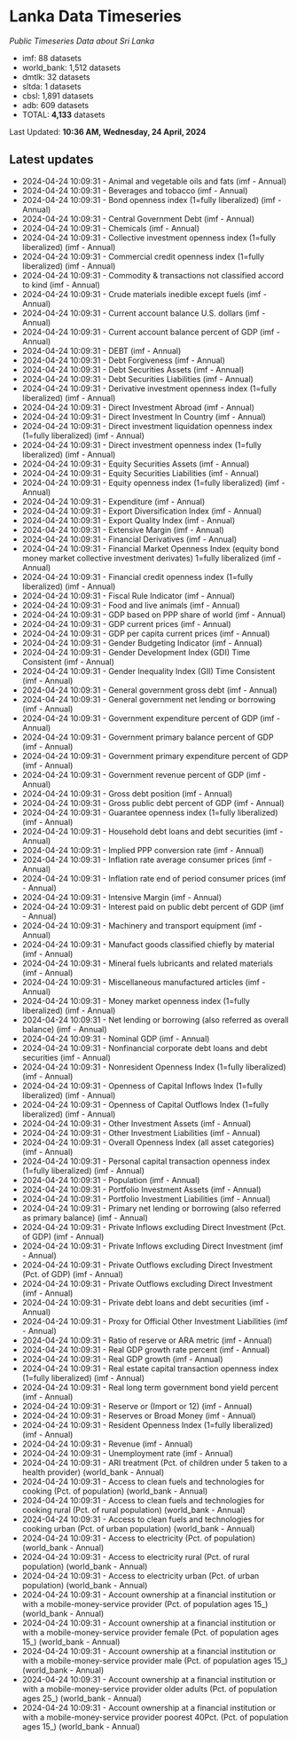 # Lanka Data Timeseries
*Public Timeseries Data about Sri Lanka*

* imf: 88 datasets
* world_bank: 1,512 datasets
* dmtlk: 32 datasets
* sltda: 1 datasets
* cbsl: 1,891 datasets
* adb: 609 datasets
* TOTAL: **4,133** datasets

Last Updated: **10:36 AM, Wednesday, 24 April, 2024**

## Latest updates

* 2024-04-24 10:09:31 - Animal and vegetable oils and fats (imf - Annual)
* 2024-04-24 10:09:31 - Beverages and tobacco (imf - Annual)
* 2024-04-24 10:09:31 - Bond openness index (1=fully liberalized) (imf - Annual)
* 2024-04-24 10:09:31 - Central Government Debt (imf - Annual)
* 2024-04-24 10:09:31 - Chemicals (imf - Annual)
* 2024-04-24 10:09:31 - Collective investment openness index (1=fully liberalized) (imf - Annual)
* 2024-04-24 10:09:31 - Commercial credit openness index (1=fully liberalized) (imf - Annual)
* 2024-04-24 10:09:31 - Commodity & transactions not classified accord to kind (imf - Annual)
* 2024-04-24 10:09:31 - Crude materials inedible except fuels (imf - Annual)
* 2024-04-24 10:09:31 - Current account balance U.S. dollars (imf - Annual)
* 2024-04-24 10:09:31 - Current account balance percent of GDP (imf - Annual)
* 2024-04-24 10:09:31 - DEBT (imf - Annual)
* 2024-04-24 10:09:31 - Debt Forgiveness (imf - Annual)
* 2024-04-24 10:09:31 - Debt Securities Assets (imf - Annual)
* 2024-04-24 10:09:31 - Debt Securities Liabilities (imf - Annual)
* 2024-04-24 10:09:31 - Derivative investment openness index (1=fully liberalized) (imf - Annual)
* 2024-04-24 10:09:31 - Direct Investment Abroad (imf - Annual)
* 2024-04-24 10:09:31 - Direct Investment In Country (imf - Annual)
* 2024-04-24 10:09:31 - Direct investment liquidation openness index (1=fully liberalized) (imf - Annual)
* 2024-04-24 10:09:31 - Direct investment openness index (1=fully liberalized) (imf - Annual)
* 2024-04-24 10:09:31 - Equity Securities Assets (imf - Annual)
* 2024-04-24 10:09:31 - Equity Securities Liabilities (imf - Annual)
* 2024-04-24 10:09:31 - Equity openness index (1=fully liberalized) (imf - Annual)
* 2024-04-24 10:09:31 - Expenditure (imf - Annual)
* 2024-04-24 10:09:31 - Export Diversification Index (imf - Annual)
* 2024-04-24 10:09:31 - Export Quality Index (imf - Annual)
* 2024-04-24 10:09:31 - Extensive Margin (imf - Annual)
* 2024-04-24 10:09:31 - Financial Derivatives (imf - Annual)
* 2024-04-24 10:09:31 - Financial Market Openness Index (equity bond money market collective investment derivates) 1=fully liberalized (imf - Annual)
* 2024-04-24 10:09:31 - Financial credit openness index (1=fully liberalized) (imf - Annual)
* 2024-04-24 10:09:31 - Fiscal Rule Indicator (imf - Annual)
* 2024-04-24 10:09:31 - Food and live animals (imf - Annual)
* 2024-04-24 10:09:31 - GDP based on PPP share of world (imf - Annual)
* 2024-04-24 10:09:31 - GDP current prices (imf - Annual)
* 2024-04-24 10:09:31 - GDP per capita current prices (imf - Annual)
* 2024-04-24 10:09:31 - Gender Budgeting Indicator (imf - Annual)
* 2024-04-24 10:09:31 - Gender Development Index (GDI) Time Consistent (imf - Annual)
* 2024-04-24 10:09:31 - Gender Inequality Index (GII) Time Consistent (imf - Annual)
* 2024-04-24 10:09:31 - General government gross debt (imf - Annual)
* 2024-04-24 10:09:31 - General government net lending or borrowing (imf - Annual)
* 2024-04-24 10:09:31 - Government expenditure percent of GDP (imf - Annual)
* 2024-04-24 10:09:31 - Government primary balance percent of GDP (imf - Annual)
* 2024-04-24 10:09:31 - Government primary expenditure percent of GDP (imf - Annual)
* 2024-04-24 10:09:31 - Government revenue percent of GDP (imf - Annual)
* 2024-04-24 10:09:31 - Gross debt position (imf - Annual)
* 2024-04-24 10:09:31 - Gross public debt percent of GDP (imf - Annual)
* 2024-04-24 10:09:31 - Guarantee openness index (1=fully liberalized) (imf - Annual)
* 2024-04-24 10:09:31 - Household debt loans and debt securities (imf - Annual)
* 2024-04-24 10:09:31 - Implied PPP conversion rate (imf - Annual)
* 2024-04-24 10:09:31 - Inflation rate average consumer prices (imf - Annual)
* 2024-04-24 10:09:31 - Inflation rate end of period consumer prices (imf - Annual)
* 2024-04-24 10:09:31 - Intensive Margin (imf - Annual)
* 2024-04-24 10:09:31 - Interest paid on public debt percent of GDP (imf - Annual)
* 2024-04-24 10:09:31 - Machinery and transport equipment (imf - Annual)
* 2024-04-24 10:09:31 - Manufact goods classified chiefly by material (imf - Annual)
* 2024-04-24 10:09:31 - Mineral fuels lubricants and related materials (imf - Annual)
* 2024-04-24 10:09:31 - Miscellaneous manufactured articles (imf - Annual)
* 2024-04-24 10:09:31 - Money market openness index (1=fully liberalized) (imf - Annual)
* 2024-04-24 10:09:31 - Net lending or borrowing (also referred as overall balance) (imf - Annual)
* 2024-04-24 10:09:31 - Nominal GDP (imf - Annual)
* 2024-04-24 10:09:31 - Nonfinancial corporate debt loans and debt securities (imf - Annual)
* 2024-04-24 10:09:31 - Nonresident Openness Index (1=fully liberalized) (imf - Annual)
* 2024-04-24 10:09:31 - Openness of Capital Inflows Index (1=fully liberalized) (imf - Annual)
* 2024-04-24 10:09:31 - Openness of Capital Outflows Index (1=fully liberalized) (imf - Annual)
* 2024-04-24 10:09:31 - Other Investment Assets (imf - Annual)
* 2024-04-24 10:09:31 - Other Investment Liabilities (imf - Annual)
* 2024-04-24 10:09:31 - Overall Openness Index (all asset categories) (imf - Annual)
* 2024-04-24 10:09:31 - Personal capital transaction openness index (1=fully liberalized) (imf - Annual)
* 2024-04-24 10:09:31 - Population (imf - Annual)
* 2024-04-24 10:09:31 - Portfolio Investment Assets (imf - Annual)
* 2024-04-24 10:09:31 - Portfolio Investment Liabilities (imf - Annual)
* 2024-04-24 10:09:31 - Primary net lending or borrowing (also referred as primary balance) (imf - Annual)
* 2024-04-24 10:09:31 - Private Inflows excluding Direct Investment (Pct. of GDP) (imf - Annual)
* 2024-04-24 10:09:31 - Private Inflows excluding Direct Investment (imf - Annual)
* 2024-04-24 10:09:31 - Private Outflows excluding Direct Investment (Pct. of GDP) (imf - Annual)
* 2024-04-24 10:09:31 - Private Outflows excluding Direct Investment (imf - Annual)
* 2024-04-24 10:09:31 - Private debt loans and debt securities (imf - Annual)
* 2024-04-24 10:09:31 - Proxy for Official Other Investment Liabilities (imf - Annual)
* 2024-04-24 10:09:31 - Ratio of reserve or ARA metric (imf - Annual)
* 2024-04-24 10:09:31 - Real GDP growth rate percent (imf - Annual)
* 2024-04-24 10:09:31 - Real GDP growth (imf - Annual)
* 2024-04-24 10:09:31 - Real estate capital transaction openness index (1=fully liberalized) (imf - Annual)
* 2024-04-24 10:09:31 - Real long term government bond yield percent (imf - Annual)
* 2024-04-24 10:09:31 - Reserve or (Import or 12) (imf - Annual)
* 2024-04-24 10:09:31 - Reserves or Broad Money (imf - Annual)
* 2024-04-24 10:09:31 - Resident Openness Index (1=fully liberalized) (imf - Annual)
* 2024-04-24 10:09:31 - Revenue (imf - Annual)
* 2024-04-24 10:09:31 - Unemployment rate (imf - Annual)
* 2024-04-24 10:09:31 - ARI treatment (Pct. of children under 5 taken to a health provider) (world_bank - Annual)
* 2024-04-24 10:09:31 - Access to clean fuels and technologies for cooking (Pct. of population) (world_bank - Annual)
* 2024-04-24 10:09:31 - Access to clean fuels and technologies for cooking rural (Pct. of rural population) (world_bank - Annual)
* 2024-04-24 10:09:31 - Access to clean fuels and technologies for cooking urban (Pct. of urban population) (world_bank - Annual)
* 2024-04-24 10:09:31 - Access to electricity (Pct. of population) (world_bank - Annual)
* 2024-04-24 10:09:31 - Access to electricity rural (Pct. of rural population) (world_bank - Annual)
* 2024-04-24 10:09:31 - Access to electricity urban (Pct. of urban population) (world_bank - Annual)
* 2024-04-24 10:09:31 - Account ownership at a financial institution or with a mobile-money-service provider (Pct. of population ages 15_) (world_bank - Annual)
* 2024-04-24 10:09:31 - Account ownership at a financial institution or with a mobile-money-service provider female (Pct. of population ages 15_) (world_bank - Annual)
* 2024-04-24 10:09:31 - Account ownership at a financial institution or with a mobile-money-service provider male (Pct. of population ages 15_) (world_bank - Annual)
* 2024-04-24 10:09:31 - Account ownership at a financial institution or with a mobile-money-service provider older adults (Pct. of population ages 25_) (world_bank - Annual)
* 2024-04-24 10:09:31 - Account ownership at a financial institution or with a mobile-money-service provider poorest 40Pct. (Pct. of population ages 15_) (world_bank - Annual)